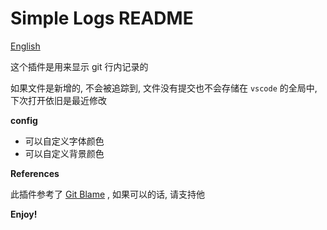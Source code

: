 # Simple Logs README

[English](README.en.md)

这个插件是用来显示 git 行内记录的

如果文件是新增的, 不会被追踪到, 文件没有提交也不会存储在 `vscode` 的全局中, 下次打开依旧是最近修改

**config**

* 可以自定义字体颜色
* 可以自定义背景颜色

**References**

此插件参考了 [Git Blame](https://marketplace.visualstudio.com/items?itemName=waderyan.gitblame) , 如果可以的话, 请支持他

**Enjoy!**
